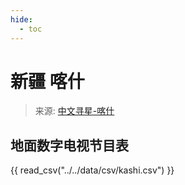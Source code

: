 ```yaml
---
hide:
  - toc
---
```


# 新疆 喀什

> 来源: [中文寻星-喀什](http://dtmb.saoing.com/kashi.htm)

## 地面数字电视节目表

{{ read_csv("../../data/csv/kashi.csv") }}
